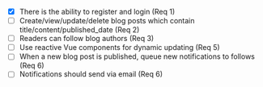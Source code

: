 - [x] There is the ability to register and login (Req 1)
- [ ] Create/view/update/delete blog posts which contain title/content/published_date (Req 2)
- [ ] Readers can follow blog authors (Req 3)
- [ ] Use reactive Vue components for dynamic updating (Req 5)
- [ ] When a new blog post is published, queue new notifications to follows (Req 6)
- [ ] Notifications should send via email (Req 6)
